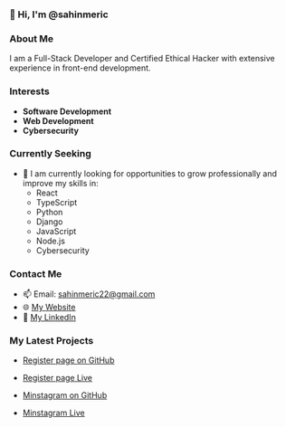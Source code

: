 ### 👋 Hi, I'm @sahinmeric
### About Me
I am a Full-Stack Developer and Certified Ethical Hacker with extensive experience in front-end development.
### Interests
- **Software Development**
- **Web Development**
- **Cybersecurity**
### Currently Seeking
- 🌱 I am currently looking for opportunities to grow professionally and improve my skills in:
  - React
  - TypeScript
  - Python
  - Django
  - JavaScript
  - Node.js
  - Cybersecurity
### Contact Me
- 📫 Email: sahinmeric22@gmail.com
- 🌐 [My Website](https://www.sahinmeric.com)
- 🔗 [My LinkedIn](https://linkedin.com/in/sahinmeric)
### My Latest Projects
- [Register page on GitHub](https://github.com/sahinmeric/register_page)
- [Register page Live](https://celebrated-bubblegum-b0c618.netlify.app/register)
  
- [Minstagram on GitHub](https://github.com/sahinmeric/minstagram)
- [Minstagram Live](https://minstagram1.web.app/)
